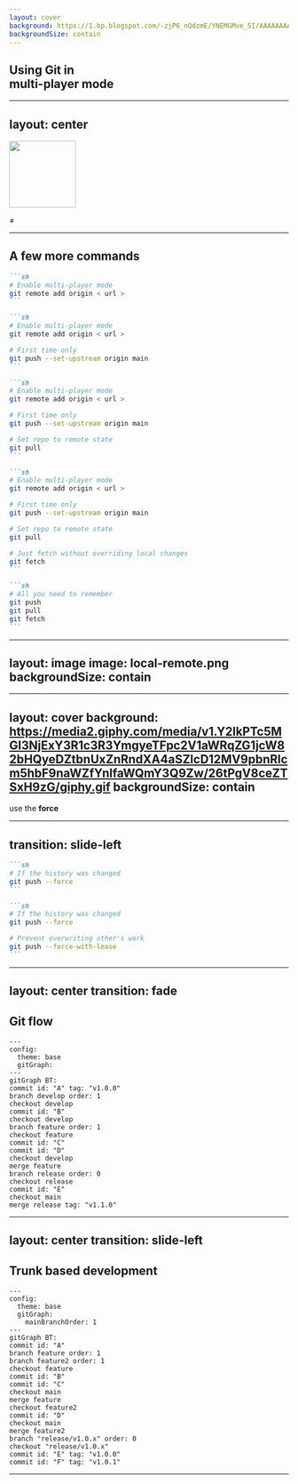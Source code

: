 ```yaml
---
layout: cover
background: https://1.bp.blogspot.com/-zjP6_nQdzmE/YNEMGMve_5I/AAAAAAAAHCo/Nq0jHok83Uwlfqx5izIsZAt_P458h4EkgCLcBGAsYHQ/s0/AlertImaginaryGoa-max-1mb.gif
backgroundSize: contain
---
```


## Using Git in <br> **multi-player** mode

---
layout: center
---

<img src="/favicon.png" width="120"/>

<p class="w-full text-center font-size-10 pb-3">≠</p>

<LightOrDark>
  <template #dark><img src="/github-mark-white.png" width="100" class="m-auto"/></template>
  <template #light><img src="/github-mark.png" width="100" class="m-auto"/></template>
</LightOrDark>

---

## A few more commands

````md magic-move
```sh
# Enable multi-player mode
git remote add origin < url >
```

```sh
# Enable multi-player mode
git remote add origin < url >

# First time only
git push --set-upstream origin main
```

```sh
# Enable multi-player mode
git remote add origin < url >

# First time only
git push --set-upstream origin main

# Set repo to remote state
git pull
```

```sh
# Enable multi-player mode
git remote add origin < url >

# First time only
git push --set-upstream origin main

# Set repo to remote state
git pull

# Just fetch without overriding local changes
git fetch
```

```sh
# All you need to remember
git push
git pull
git fetch
```
````

---
layout: image
image: local-remote.png
backgroundSize: contain
---

---
layout: cover
background: https://media2.giphy.com/media/v1.Y2lkPTc5MGI3NjExY3R1c3R3YmgyeTFpc2V1aWRqZG1jcW82bHQyeDZtbnUxZnRndXA4aSZlcD12MV9pbnRlcm5hbF9naWZfYnlfaWQmY3Q9Zw/26tPgV8ceZTSxH9zG/giphy.gif
backgroundSize: contain
---

use the **force**

---
transition: slide-left
---
````md magic-move
```sh
# If the history was changed
git push --force
```

```sh
# If the history was changed
git push --force

# Prevent overwriting other's work
git push --force-with-lease
```
````
---
layout: center
transition: fade
---
## Git flow
```mermaid
---
config:
  theme: base
  gitGraph:
---
gitGraph BT:
commit id: "A" tag: "v1.0.0"
branch develop order: 1
checkout develop
commit id: "B"
checkout develop
branch feature order: 1
checkout feature
commit id: "C"
commit id: "D"
checkout develop
merge feature
branch release order: 0
checkout release
commit id: "E"
checkout main
merge release tag: "v1.1.0"
```

---
layout: center
transition: slide-left
---
## Trunk based development
```mermaid
---
config:
  theme: base
  gitGraph:
    mainBranchOrder: 1
---
gitGraph BT:
commit id: "A"
branch feature order: 1
branch feature2 order: 1
checkout feature
commit id: "B"
commit id: "C"
checkout main
merge feature
checkout feature2
commit id: "D"
checkout main
merge feature2
branch "release/v1.0.x" order: 0
checkout "release/v1.0.x"
commit id: "E" tag: "v1.0.0"
commit id: "F" tag: "v1.0.1"
```

---
